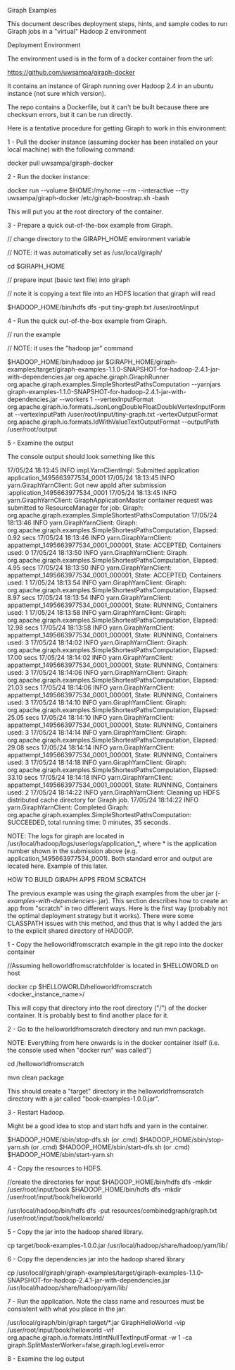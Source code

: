 Giraph Examples

This document describes deployment steps, hints, and sample codes to run Giraph jobs in a "virtual" Hadoop 2 environment


Deployment Environment

The environment used is in the form of a docker container from the url:

https://github.com/uwsampa/giraph-docker

It contains an instance of Giraph running over Hadoop 2.4 in an ubuntu instance (not sure which version).

The repo contains a Dockerfile, but it can't be built because there are checksum errors, but it can be run directly.


Here is a tentative procedure for getting Giraph to work in this environment:

1 - Pull the docker instance (assuming docker has been installed on your local machine) with the following command:

docker pull uwsampa/giraph-docker

2 - Run the docker instance:

docker run --volume $HOME:/myhome --rm --interactive --tty uwsampa/giraph-docker /etc/giraph-boostrap.sh -bash

This will put you at the root directory of the container.

3 - Prepare a quick out-of-the-box example from Giraph.

// change directory to the GIRAPH_HOME environment variable

// NOTE: it was automatically set as /usr/local/giraph/

cd $GIRAPH_HOME 

// prepare input (basic text file) into giraph

// note it is copying a text file into an HDFS location that giraph will read

$HADOOP_HOME/bin/hdfs dfs -put tiny-graph.txt /user/root/input

4 - Run the quick out-of-the-box example from Giraph.

// run the example

// NOTE: it uses the "hadoop jar" command

$HADOOP_HOME/bin/hadoop jar $GIRAPH_HOME/giraph-examples/target/giraph-examples-1.1.0-SNAPSHOT-for-hadoop-2.4.1-jar-with-dependencies.jar org.apache.giraph.GiraphRunner org.apache.giraph.examples.SimpleShortestPathsComputation --yarnjars giraph-examples-1.1.0-SNAPSHOT-for-hadoop-2.4.1-jar-with-dependencies.jar --workers 1 --vertexInputFormat org.apache.giraph.io.formats.JsonLongDoubleFloatDoubleVertexInputFormat --vertexInputPath /user/root/input/tiny-graph.txt -vertexOutputFormat org.apache.giraph.io.formats.IdWithValueTextOutputFormat --outputPath /user/root/output


5 - Examine the output

The console output should look something like this

17/05/24 18:13:45 INFO impl.YarnClientImpl: Submitted application application_1495663977534_0001
17/05/24 18:13:45 INFO yarn.GiraphYarnClient: Got new appId after submission :application_1495663977534_0001
17/05/24 18:13:45 INFO yarn.GiraphYarnClient: GiraphApplicationMaster container request was submitted to ResourceManager for job: Giraph: org.apache.giraph.examples.SimpleShortestPathsComputation
17/05/24 18:13:46 INFO yarn.GiraphYarnClient: Giraph: org.apache.giraph.examples.SimpleShortestPathsComputation, Elapsed: 0.92 secs
17/05/24 18:13:46 INFO yarn.GiraphYarnClient: appattempt_1495663977534_0001_000001, State: ACCEPTED, Containers used: 0
17/05/24 18:13:50 INFO yarn.GiraphYarnClient: Giraph: org.apache.giraph.examples.SimpleShortestPathsComputation, Elapsed: 4.95 secs
17/05/24 18:13:50 INFO yarn.GiraphYarnClient: appattempt_1495663977534_0001_000001, State: ACCEPTED, Containers used: 1
17/05/24 18:13:54 INFO yarn.GiraphYarnClient: Giraph: org.apache.giraph.examples.SimpleShortestPathsComputation, Elapsed: 8.97 secs
17/05/24 18:13:54 INFO yarn.GiraphYarnClient: appattempt_1495663977534_0001_000001, State: RUNNING, Containers used: 1
17/05/24 18:13:58 INFO yarn.GiraphYarnClient: Giraph: org.apache.giraph.examples.SimpleShortestPathsComputation, Elapsed: 12.98 secs
17/05/24 18:13:58 INFO yarn.GiraphYarnClient: appattempt_1495663977534_0001_000001, State: RUNNING, Containers used: 3
17/05/24 18:14:02 INFO yarn.GiraphYarnClient: Giraph: org.apache.giraph.examples.SimpleShortestPathsComputation, Elapsed: 17.00 secs
17/05/24 18:14:02 INFO yarn.GiraphYarnClient: appattempt_1495663977534_0001_000001, State: RUNNING, Containers used: 3
17/05/24 18:14:06 INFO yarn.GiraphYarnClient: Giraph: org.apache.giraph.examples.SimpleShortestPathsComputation, Elapsed: 21.03 secs
17/05/24 18:14:06 INFO yarn.GiraphYarnClient: appattempt_1495663977534_0001_000001, State: RUNNING, Containers used: 3
17/05/24 18:14:10 INFO yarn.GiraphYarnClient: Giraph: org.apache.giraph.examples.SimpleShortestPathsComputation, Elapsed: 25.05 secs
17/05/24 18:14:10 INFO yarn.GiraphYarnClient: appattempt_1495663977534_0001_000001, State: RUNNING, Containers used: 3
17/05/24 18:14:14 INFO yarn.GiraphYarnClient: Giraph: org.apache.giraph.examples.SimpleShortestPathsComputation, Elapsed: 29.08 secs
17/05/24 18:14:14 INFO yarn.GiraphYarnClient: appattempt_1495663977534_0001_000001, State: RUNNING, Containers used: 3
17/05/24 18:14:18 INFO yarn.GiraphYarnClient: Giraph: org.apache.giraph.examples.SimpleShortestPathsComputation, Elapsed: 33.10 secs
17/05/24 18:14:18 INFO yarn.GiraphYarnClient: appattempt_1495663977534_0001_000001, State: RUNNING, Containers used: 2
17/05/24 18:14:22 INFO yarn.GiraphYarnClient: Cleaning up HDFS distributed cache directory for Giraph job.
17/05/24 18:14:22 INFO yarn.GiraphYarnClient: Completed Giraph: org.apache.giraph.examples.SimpleShortestPathsComputation: SUCCEEDED, total running time: 0 minutes, 35 seconds.

NOTE:
The logs for giraph are located in /usr/local/hadoop/logs/userlogs/application_*, where * is the application number shown in the submission above (e.g. application_1495663977534_0001).  Both standard error and output are located here.  Example of this later.



HOW TO BUILD GIRAPH APPS FROM SCRATCH

The previous example was using the giraph examples from the uber jar (*-examples-with-dependencies-*.jar).  This section describes how to create an app from "scratch" in two different ways.  Here is the first way (probably not the optimal deployment strategy but it works).  There were some CLASSPATH issues with this method, and thus that is why I added the jars to the explicit shared directory of HADOOP.


1 - Copy the helloworldfromscratch example in the git repo into the docker container

//Assuming helloworldfromscratchfolder is located in $HELLOWORLD on host

docker cp $HELLOWORLD/helloworldfromscratch <docker_instance_name>/

This will copy that directory into the root directory ("/") of the docker container.  It is probably best to find another place for it.


2 - Go to the helloworldfromscratch directory and run mvn package.

NOTE: Everything from here onwards is in the docker container itself (i.e. the console used when "docker run" was called")

cd /helloworldfromscratch

mvn clean package



This should create a "target" directory in the helloworldfromscratch directory with a jar called "book-examples-1.0.0.jar".


3 - Restart Hadoop.  

Might be a good idea to stop and start hdfs and yarn in the container.

$HADOOP_HOME/sbin/stop-dfs.sh (or .cmd)
$HADOOP_HOME/sbin/stop-yarn.sh (or .cmd)
$HADOOP_HOME/sbin/start-dfs.sh (or .cmd)
$HADOOP_HOME/sbin/start-yarn.sh




4 - Copy the resources to HDFS.

//create the directories for input
$HADOOP_HOME/bin/hdfs dfs -mkdir /user/root/input/book
$HADOOP_HOME/bin/hdfs dfs -mkdir /user/root/input/book/helloworld

/usr/local/hadoop/bin/hdfs dfs -put resources/combinedgraph/graph.txt /user/root/input/book/helloworld/


5 - Copy the jar into the hadoop shared library.  

cp target/book-examples-1.0.0.jar /usr/local/hadoop/share/hadoop/yarn/lib/

6 - Copy the dependencies jar into the hadoop shared library

cp /usr/local/giraph/giraph-examples/target/giraph-examples-1.1.0-SNAPSHOT-for-hadoop-2.4.1-jar-with-dependencies.jar /usr/local/hadoop/share/hadoop/yarn/lib/

7 - Run the application.  Note the class name and resources must be consistent with what you place in the jar:

/usr/local/giraph/bin/giraph target/*.jar GiraphHelloWorld -vip /user/root/input/book/helloworld -vif org.apache.giraph.io.formats.IntIntNullTextInputFormat -w 1 -ca giraph.SplitMasterWorker=false,giraph.logLevel=error

8 - Examine the log output
















